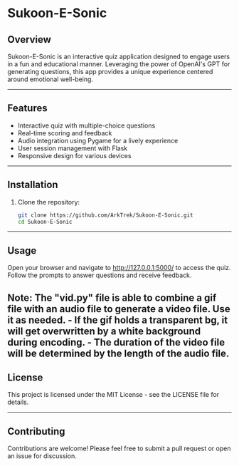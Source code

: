 # Sukoon-E-Sonic

## Overview
Sukoon-E-Sonic is an interactive quiz application designed to engage users in a fun and educational manner. Leveraging the power of OpenAI's GPT for generating questions, this app provides a unique experience centered around emotional well-being.

---

## Features
- Interactive quiz with multiple-choice questions
- Real-time scoring and feedback
- Audio integration using Pygame for a lively experience
- User session management with Flask
- Responsive design for various devices

---

## Installation
1. Clone the repository:
   ```bash
   git clone https://github.com/ArkTrek/Sukoon-E-Sonic.git
   cd Sukoon-E-Sonic
   ```
---

## Usage
Open your browser and navigate to http://127.0.0.1:5000/ to access the quiz.
Follow the prompts to answer questions and receive feedback.

**Note:** The "vid.py" file is able to combine a gif file with an audio file to generate a video file. Use it as needed.
     - If the gif holds a transparent bg, it will get overwritten by a white background during encoding.
     - The duration of the video file will be determined by the length of the audio file. 
---

## License
This project is licensed under the MIT License - see the LICENSE file for details.

---

## Contributing
Contributions are welcome! Please feel free to submit a pull request or open an issue for discussion.
